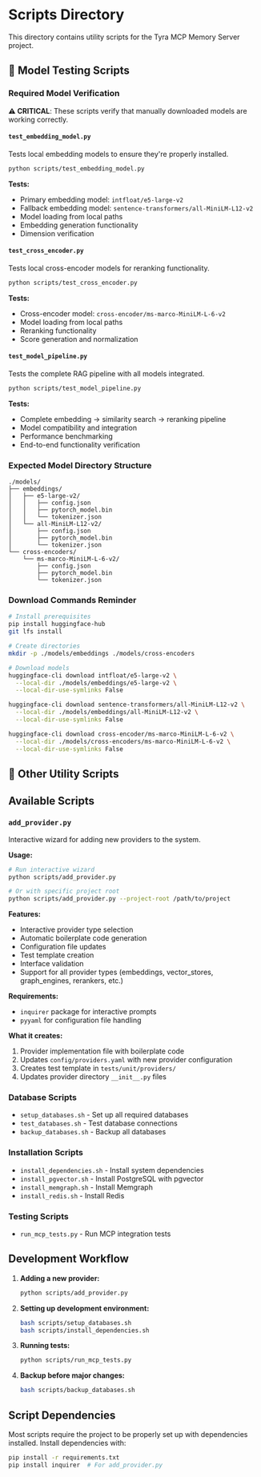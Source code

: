 # Scripts Directory

This directory contains utility scripts for the Tyra MCP Memory Server project.

## 🧪 Model Testing Scripts

### Required Model Verification

**⚠️ CRITICAL**: These scripts verify that manually downloaded models are working correctly.

#### `test_embedding_model.py`
Tests local embedding models to ensure they're properly installed.
```bash
python scripts/test_embedding_model.py
```

**Tests:**
- Primary embedding model: `intfloat/e5-large-v2`
- Fallback embedding model: `sentence-transformers/all-MiniLM-L12-v2`
- Model loading from local paths
- Embedding generation functionality
- Dimension verification

#### `test_cross_encoder.py`
Tests local cross-encoder models for reranking functionality.
```bash
python scripts/test_cross_encoder.py
```

**Tests:**
- Cross-encoder model: `cross-encoder/ms-marco-MiniLM-L-6-v2`
- Model loading from local paths
- Reranking functionality
- Score generation and normalization

#### `test_model_pipeline.py`
Tests the complete RAG pipeline with all models integrated.
```bash
python scripts/test_model_pipeline.py
```

**Tests:**
- Complete embedding → similarity search → reranking pipeline
- Model compatibility and integration
- Performance benchmarking
- End-to-end functionality verification

### Expected Model Directory Structure

```
./models/
├── embeddings/
│   ├── e5-large-v2/
│   │   ├── config.json
│   │   ├── pytorch_model.bin
│   │   └── tokenizer.json
│   └── all-MiniLM-L12-v2/
│       ├── config.json
│       ├── pytorch_model.bin
│       └── tokenizer.json
└── cross-encoders/
    └── ms-marco-MiniLM-L-6-v2/
        ├── config.json
        ├── pytorch_model.bin
        └── tokenizer.json
```

### Download Commands Reminder

```bash
# Install prerequisites
pip install huggingface-hub
git lfs install

# Create directories
mkdir -p ./models/embeddings ./models/cross-encoders

# Download models
huggingface-cli download intfloat/e5-large-v2 \
  --local-dir ./models/embeddings/e5-large-v2 \
  --local-dir-use-symlinks False

huggingface-cli download sentence-transformers/all-MiniLM-L12-v2 \
  --local-dir ./models/embeddings/all-MiniLM-L12-v2 \
  --local-dir-use-symlinks False

huggingface-cli download cross-encoder/ms-marco-MiniLM-L-6-v2 \
  --local-dir ./models/cross-encoders/ms-marco-MiniLM-L-6-v2 \
  --local-dir-use-symlinks False
```

## 🔧 Other Utility Scripts

## Available Scripts

### `add_provider.py`

Interactive wizard for adding new providers to the system.

**Usage:**
```bash
# Run interactive wizard
python scripts/add_provider.py

# Or with specific project root
python scripts/add_provider.py --project-root /path/to/project
```

**Features:**
- Interactive provider type selection
- Automatic boilerplate code generation
- Configuration file updates
- Test template creation
- Interface validation
- Support for all provider types (embeddings, vector_stores, graph_engines, rerankers, etc.)

**Requirements:**
- `inquirer` package for interactive prompts
- `pyyaml` for configuration file handling

**What it creates:**
1. Provider implementation file with boilerplate code
2. Updates `config/providers.yaml` with new provider configuration
3. Creates test template in `tests/unit/providers/`
4. Updates provider directory `__init__.py` files

### Database Scripts

- `setup_databases.sh` - Set up all required databases
- `test_databases.sh` - Test database connections
- `backup_databases.sh` - Backup all databases

### Installation Scripts

- `install_dependencies.sh` - Install system dependencies
- `install_pgvector.sh` - Install PostgreSQL with pgvector
- `install_memgraph.sh` - Install Memgraph
- `install_redis.sh` - Install Redis

### Testing Scripts

- `run_mcp_tests.py` - Run MCP integration tests

## Development Workflow

1. **Adding a new provider:**
   ```bash
   python scripts/add_provider.py
   ```

2. **Setting up development environment:**
   ```bash
   bash scripts/setup_databases.sh
   bash scripts/install_dependencies.sh
   ```

3. **Running tests:**
   ```bash
   python scripts/run_mcp_tests.py
   ```

4. **Backup before major changes:**
   ```bash
   bash scripts/backup_databases.sh
   ```

## Script Dependencies

Most scripts require the project to be properly set up with dependencies installed. Install dependencies with:

```bash
pip install -r requirements.txt
pip install inquirer  # For add_provider.py
```